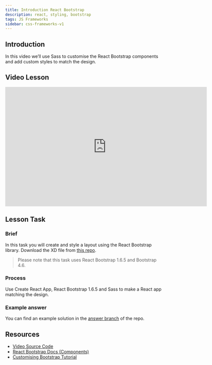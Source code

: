 ```yaml
---
title: Introduction React Bootstrap
description: react, styling, bootstrap
tags: JS Frameworks
sidebar: css-frameworks-v1
---
```


## Introduction

In this video we’ll use Sass to customise the React Bootstrap components and add custom styles to match the design.

## Video Lesson

<iframe src="https://player.vimeo.com/video/437446618" width="640" height="380" frameborder="0" allow="autoplay; fullscreen" allowfullscreen=""></iframe>

## Lesson Task

### Brief

In this task you will create and style a layout using the React Bootstrap library.
Download the XD file from [this repo](https://github.com/NoroffFEU/react-bootstrap-introduction-lesson-task).

> Please note that this task uses React Bootstrap 1.6.5 and Bootstrap 4.6.

### Process

Use Create React App, React Bootstrap 1.6.5 and Sass to make a React app matching the design.

### Example answer

You can find an example solution in the [answer branch](https://github.com/NoroffFEU/react-bootstrap-introduction-lesson-task/tree/answer) of the repo.

## Resources

- [Video Source Code](https://github.com/NoroffFEU/react-bootstrap-introduction)
- [React Bootstrap Docs (Components)](https://react-bootstrap-v4.netlify.app/components/alerts/)
- [Customising Bootstrap Tutorial](https://react-bootstrap-v4.netlify.app/getting-started/introduction/#customize-bootstrap)
